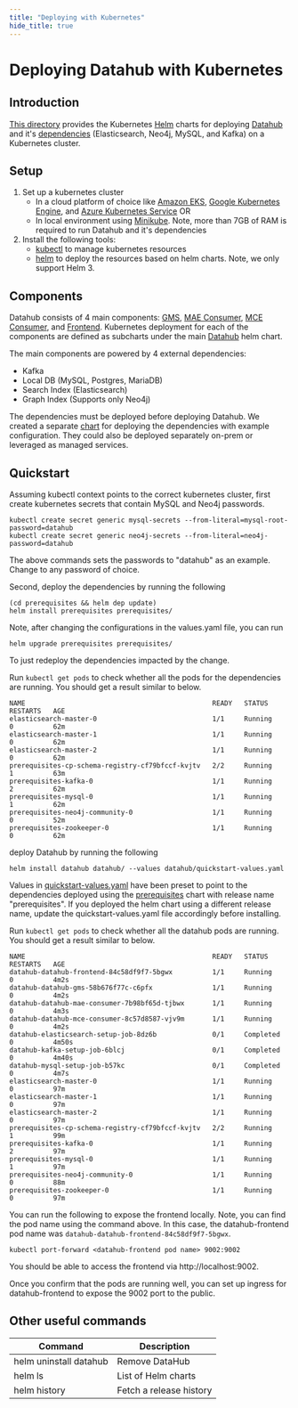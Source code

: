 ```yaml
---
title: "Deploying with Kubernetes"
hide_title: true
---
```


# Deploying Datahub with Kubernetes

## Introduction
[This directory](https://github.com/linkedin/datahub/tree/master/datahub-kubernetes) provides 
the Kubernetes [Helm](https://helm.sh/) charts for deploying [Datahub](https://github.com/linkedin/datahub/tree/master/datahub-kubernetes/datahub) and it's [dependencies](https://github.com/linkedin/datahub/tree/master/datahub-kubernetes/prerequisites) 
(Elasticsearch, Neo4j, MySQL, and Kafka) on a Kubernetes cluster.  

## Setup
1. Set up a kubernetes cluster
   - In a cloud platform of choice like [Amazon EKS](https://aws.amazon.com/eks), 
     [Google Kubernetes Engine](https://cloud.google.com/kubernetes-engine), 
     and [Azure Kubernetes Service](https://azure.microsoft.com/en-us/services/kubernetes-service/) OR
   - In local environment using [Minikube](https://minikube.sigs.k8s.io/docs/). 
     Note, more than 7GB of RAM is required to run Datahub and it's dependencies 
2. Install the following tools: 
   - [kubectl](https://kubernetes.io/docs/tasks/tools/) to manage kubernetes resources
   - [helm](https://helm.sh/docs/intro/install/) to deploy the resources based on helm charts. 
     Note, we only support Helm 3.
   
## Components
Datahub consists of 4 main components: [GMS](https://datahubproject.io/docs/gms), 
[MAE Consumer](https://datahubproject.io/docs/metadata-jobs/mae-consumer-job), 
[MCE Consumer](https://datahubproject.io/docs/metadata-jobs/mce-consumer-job), and 
[Frontend](https://datahubproject.io/docs/datahub-frontend). Kubernetes deployment 
for each of the components are defined as subcharts under the main 
[Datahub](https://github.com/linkedin/datahub/tree/master/datahub-kubernetes/datahub) 
helm chart.

The main components are powered by 4 external dependencies:
- Kafka
- Local DB (MySQL, Postgres, MariaDB)
- Search Index (Elasticsearch)
- Graph Index (Supports only Neo4j)

The dependencies must be deployed before deploying Datahub. We created a separate 
[chart](https://github.com/linkedin/datahub/tree/master/datahub-kubernetes/prerequisites) 
for deploying the dependencies with example configuration. They could also be deployed 
separately on-prem or leveraged as managed services.   

## Quickstart
Assuming kubectl context points to the correct kubernetes cluster, first create kubernetes secrets that contain MySQL and Neo4j passwords. 

```(shell)
kubectl create secret generic mysql-secrets --from-literal=mysql-root-password=datahub
kubectl create secret generic neo4j-secrets --from-literal=neo4j-password=datahub
```

The above commands sets the passwords to "datahub" as an example. Change to any password of choice. 

Second, deploy the dependencies by running the following

```(shell)
(cd prerequisites && helm dep update)
helm install prerequisites prerequisites/
```

Note, after changing the configurations in the values.yaml file, you can run 

```(shell)
helm upgrade prerequisites prerequisites/
```

To just redeploy the dependencies impacted by the change. 

Run `kubectl get pods` to check whether all the pods for the dependencies are running. 
You should get a result similar to below.

```
NAME                                               READY   STATUS      RESTARTS   AGE
elasticsearch-master-0                             1/1     Running     0          62m
elasticsearch-master-1                             1/1     Running     0          62m
elasticsearch-master-2                             1/1     Running     0          62m
prerequisites-cp-schema-registry-cf79bfccf-kvjtv   2/2     Running     1          63m
prerequisites-kafka-0                              1/1     Running     2          62m
prerequisites-mysql-0                              1/1     Running     1          62m
prerequisites-neo4j-community-0                    1/1     Running     0          52m
prerequisites-zookeeper-0                          1/1     Running     0          62m
```

deploy Datahub by running the following

```(shell)
helm install datahub datahub/ --values datahub/quickstart-values.yaml
```

Values in [quickstart-values.yaml](https://github.com/linkedin/datahub/tree/master/datahub-kubernetes/datahub/quickstart-values.yaml) 
have been preset to point to the dependencies deployed using the [prerequisites](https://github.com/linkedin/datahub/tree/master/datahub-kubernetes/prerequisites) 
chart with release name "prerequisites". If you deployed the helm chart using a different release name, update the quickstart-values.yaml file accordingly before installing. 

Run `kubectl get pods` to check whether all the datahub pods are running. You should get a result similar to below.

```
NAME                                               READY   STATUS      RESTARTS   AGE
datahub-datahub-frontend-84c58df9f7-5bgwx          1/1     Running     0          4m2s
datahub-datahub-gms-58b676f77c-c6pfx               1/1     Running     0          4m2s
datahub-datahub-mae-consumer-7b98bf65d-tjbwx       1/1     Running     0          4m3s
datahub-datahub-mce-consumer-8c57d8587-vjv9m       1/1     Running     0          4m2s
datahub-elasticsearch-setup-job-8dz6b              0/1     Completed   0          4m50s
datahub-kafka-setup-job-6blcj                      0/1     Completed   0          4m40s
datahub-mysql-setup-job-b57kc                      0/1     Completed   0          4m7s
elasticsearch-master-0                             1/1     Running     0          97m
elasticsearch-master-1                             1/1     Running     0          97m
elasticsearch-master-2                             1/1     Running     0          97m
prerequisites-cp-schema-registry-cf79bfccf-kvjtv   2/2     Running     1          99m
prerequisites-kafka-0                              1/1     Running     2          97m
prerequisites-mysql-0                              1/1     Running     1          97m
prerequisites-neo4j-community-0                    1/1     Running     0          88m
prerequisites-zookeeper-0                          1/1     Running     0          97m
```

You can run the following to expose the frontend locally. Note, you can find the pod name using the command above. 
In this case, the datahub-frontend pod name was `datahub-datahub-frontend-84c58df9f7-5bgwx`. 

```(shell)
kubectl port-forward <datahub-frontend pod name> 9002:9002
```

You should be able to access the frontend via http://localhost:9002. 

Once you confirm that the pods are running well, you can set up ingress for datahub-frontend 
to expose the 9002 port to the public.  
## Other useful commands

| Command | Description | 
|-----|------|
| helm uninstall datahub | Remove DataHub |
| helm ls | List of Helm charts |
| helm history | Fetch a release history | 


